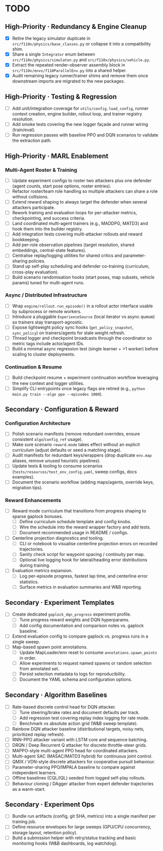 # TODO

## High-Priority · Redundancy & Engine Cleanup

- [x] Retire the legacy simulator duplicate in `src/f110x/physics/base_classes.py` or collapse it into a compatibility shim.
- [x] Share a single `Integrator` enum between `src/f110x/physics/simulaton.py` and `src/f110x/physics/vehicle.py`.
- [x] Extract the repeated render-observer assembly block in `src/f110x/envs/f110ParallelEnv.py` into a shared helper.
- [x] Audit remaining legacy runner/trainer shims and remove them once downstream imports are migrated to the new packages.

## High-Priority · Testing & Regression

- [ ] Add unit/integration coverage for `utils/config.load_config`, runner context creation, engine builder, rollout loop, and trainer registry resolution.
- [ ] Add smoke tests covering the new logger façade and runner wiring (train/eval).
- [ ] Run regression passes with baseline PPO and DQN scenarios to validate the extraction path.

## High-Priority · MARL Enablement

### Multi-Agent Roster & Training

- [ ] Update experiment configs to roster two attackers plus one defender (agent counts, start pose options, roster entries).
- [ ] Refactor roster/team role handling so multiple attackers can share a role without collisions.
- [ ] Extend reward shaping to always target the defender when several attackers participate.
- [ ] Rework training and evaluation loops for per-attacker metrics, checkpointing, and success criteria.
- [ ] Land coordinated multi-agent trainers (e.g., MADDPG, MATD3) and hook them into the builder registry.
- [ ] Add integration tests covering multi-attacker rollouts and reward bookkeeping.
- [ ] Add per-role observation pipelines (target resolution, shared embeddings, central-state features).
- [ ] Centralise replay/logging utilities for shared critics and parameter-sharing policies.
- [ ] Stand up self-play scheduling and defender co-training (curriculum, cross-play evaluation).
- [ ] Build scenario randomisation hooks (start poses, map subsets, vehicle params) tuned for multi-agent runs.

### Async / Distributed Infrastructure

- [ ] Wrap `engine/rollout.run_episode()` in a rollout actor interface usable by subprocess or remote workers.
- [ ] Introduce a pluggable `ExperienceSource` (local iterator vs async queue) so trainers stay transport-agnostic.
- [ ] Expose lightweight policy sync hooks (`get_policy_snapshot`, `sync_policy`) on trainers/agents for stale weight refresh.
- [ ] Thread logger and checkpoint broadcasts through the coordinator so metric tags include actor/agent IDs.
- [ ] Build a minimal async regression test (single learner + >1 worker) before scaling to cluster deployments.

### Continuation & Resume

- [ ] Build checkpoint resume + experiment continuation workflow leveraging the new context and logger utilities.
- [ ] Simplify CLI entrypoints once legacy flags are retired (e.g., `python main.py train --algo ppo --episodes 1000`).

## Secondary · Configuration & Reward

### Configuration Architecture

- [ ] Polish scenario manifests (remove redundant overrides, ensure consistent `algo`/`config_ref` usage).
- [ ] Make sure scenario `reward.mode` takes effect without an explicit curriculum (adjust defaults or seed a matching stage).
- [ ] Audit manifests for redundant keys/wrappers (drop duplicate `env.map` aliases, remove unused heuristic pipelines).
- [ ] Update tests & tooling to consume scenarios (`tests/resources/test_env_config.yaml`, sweep configs, docs examples).
- [ ] Document the scenario workflow (adding maps/agents, override keys, migration tips).

### Reward Enhancements

- [ ] Reward mode curriculum that transitions from progress shaping to sparse gaplock bonuses.
  - [ ] Define curriculum schedule template and config knobs.
  - [ ] Wire the schedule into the reward wrapper factory and add tests.
  - [ ] Document recommended usage in README / configs.
- [ ] Centerline projection diagnostics and tooling.
  - [ ] CLI or notebook to visualise centerline projection errors on recorded trajectories.
  - [ ] Sanity check script for waypoint spacing / continuity per map.
  - [ ] Optional live logging hook for lateral/heading error distributions during training.
- [ ] Evaluation metrics expansion.
  - [ ] Log per-episode progress, fastest lap time, and centerline error statistics.
  - [ ] Surface metrics in evaluation summaries and W&B reporting.

## Secondary · Experiment Templates

- [ ] Create dedicated `gaplock_dqn_progress` experiment profile.
  - [ ] Tune progress reward weights and DQN hyperparams.
  - [ ] Add config documentation and comparison notes vs. gaplock baseline.
- [ ] Extend evaluation config to compare gaplock vs. progress runs in a single sweep.
- [ ] Map-based spawn point annotations.
  - [ ] Update MapLoader/env reset to consume `annotations.spawn_points` in order.
  - [ ] Allow experiments to request named spawns or random selection from annotated set.
  - [ ] Persist selection metadata to logs for reproducibility.
  - [ ] Document the YAML schema and configuration options.

## Secondary · Algorithm Baselines

- [ ] Rate-based discrete control head for DQN attacker.
  - [ ] Tune steering/brake rates and document defaults per track.
  - [ ] Add regression test covering replay index logging for rate mode.
  - [ ] Benchmark vs absolute action grid (W&B sweep template).
- [ ] Rainbow DQN attacker baseline (distributional targets, noisy nets, prioritized replay refresh).
- [ ] RNN-PPO attacker variant with LSTM core and sequence batching.
- [ ] DRQN / Deep Recurrent Q attacker for discrete throttle-steer grids.
- [ ] MAPPO-style multi-agent PPO head for coordinated attackers.
- [ ] Multi-agent SAC (MASAC/MATD3 hybrid) for continuous joint control.
- [ ] QMIX / VDN-style discrete attackers for cooperative pursuit behaviour.
- [ ] Parameter-sharing PPO/IMPALA baseline to compare against independent learners.
- [ ] Offline baselines (CQL/IQL) seeded from logged self-play rollouts.
- [ ] Behaviour cloning / DAgger attacker from expert defender trajectories as a warm-start.

## Secondary · Experiment Ops

- [ ] Bundle run artifacts (config, git SHA, metrics) into a single manifest per training job.
- [ ] Define resource envelopes for large sweeps (GPU/CPU concurrency, storage layout, retention policy).
- [ ] Build a submission helper with retry/status tracking and basic monitoring hooks (W&B dashboards, log watchdog).
